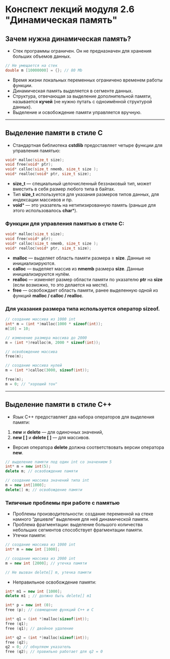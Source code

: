 <h1>Конспект лекций модуля 2.6 "Динамическая память"</h1>

<h2>Зачем нужна динамическая память?</h2>

+ Стек программы ограничен. Он не предназначен для хранения больших объемов данных.

```c++
// Не умещается на стек
double m [10000000] = {}; // 80 Mb
```

+ Время жизни локальных переменных ограничено временем работы функции. 
+ Динамическая память выделяется в сегменте данных. 
+ Структура, отвечающая за выделение дополнительной памяти, называется **кучей** (не нужно путать с одноимённой структурой данных). 
+ Выделение и освобождение памяти управляется вручную.

***

<h2>Выделение памяти в стиле C</h2>

+ Стандартная библиотека **cstdlib** предоставляет четыре функции для управления памятью:

```c
void* malloc(size_t size);
void free(void* ptr);
void* calloc(size_t nmemb, size_t size );
void* realloc(void* ptr, size_t size);
```

+ **size_t** — специальный целочисленный беззнаковый тип, может вместить в себя размер любого типа в байтах. 
+ Тип **size_t** используется для указания размеров типов данных, для индексации массивов и пр. 
+ **void*** — это указатель на нетипизированную память (раньше для этого использовалось **char***).

<h3>Функции для управления памятью в стиле C:</h3>

```c
void* malloc(size_t size);
void free(void* ptr);
void* calloc(size_t nmemb, size_t size );
void* realloc(void* ptr, size_t size);
```

+ **malloc** — выделяет область памяти размера ≥ **size**. Данные не инициализируются. 
+ **calloc** — выделяет массив из **nmemb** размера **size**. Данные инициализируются нулём. 
+ **realloc** — изменяет размер области памяти по указателю **ptr** на **size** (если возможно, то это делается на месте). 
+ **free** — освобождает область памяти, ранее выделенную одной из функций **malloc / calloc / realloc**. 

<h3>Для указания размера типа используется оператор sizeof.</h3>

```c
// создание массива из 1000 int
int* m = (int *)malloc(1000 * sizeof(int));
m[10] = 10;

// изменение размера массива до 2000
m = (int *)realloc(m, 2000 * sizeof(int));

// освобождение массива
free(m);

// создание массива нулей
m = (int *)calloc(3000, sizeof(int));

free(m);
m = 0; // "хороший тон"
```

***

<h2>Выделение памяти в стиле C++</h2>

+ Язык C++ предоставляет два набора операторов для выделения памяти:
1. **new** и **delete** — для одиночных значений,
2. **new [ ]** и **delete [ ]** — для массивов. 

+ Версия оператора **delete** должна соответствовать версии оператора **new**.

```c++
// выделение памяти под один int со значением 5
int* m = new int(5);
delete m; // освобождение памяти

// создание массива значений типа int
m = new int[1000];
delete[] m; // освобождение памяти
```

<h3>Типичные проблемы при работе с памятью</h3>

+ Проблемы производительности: создание переменной на стеке намного “дешевле” выделения для неё динамической памяти. 
+ Проблема фрагментации: выделение большого количества небольших сегментов способствует фрагментации памяти.
+ Утечки памяти:

```c++
// создание массива из 1000 int
int* m = new int [1000];

// создание массива из 2000 int
m = new int [2000]; // утечка памяти

// Не вызван delete[] m, утечка памяти
```

+ Неправильное освобождение памяти:

```c++
int* m1 = new int [1000];
delete m1 ; // должно быть delete[] m1

int* p = new int (0);
free (p); // совмещение функций C++ и C

int* q1 = (int *)malloc(sizeof(int));
free (q1);
free (q1); // двойное удаление

int* q2 = (int *)malloc(sizeof(int));
free (q2);
q2 = 0; // обнуляем указатель
free (q2); // правильно работает для q2 = 0
```